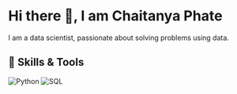 # Hi there 👋, I am Chaitanya Phate
I am a data scientist, passionate about solving problems using data.
## 🔧 Skills & Tools
![Python](https://img.shields.io/badge/-Python-3776AB?logo=python&logoColor=white&style=flat)
![SQL](https://img.shields.io/badge/-SQL-4479A1?logo=postgresql&logoColor=white&style=flat)
